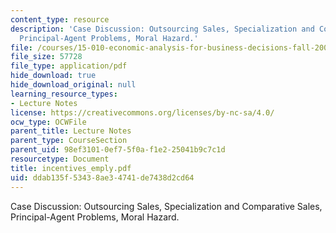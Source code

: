 ```yaml
---
content_type: resource
description: 'Case Discussion: Outsourcing Sales, Specialization and Comparative Sales,
  Principal-Agent Problems, Moral Hazard.'
file: /courses/15-010-economic-analysis-for-business-decisions-fall-2004/ddab135f53438ae34741de7438d2cd64_incentives_emply.pdf
file_size: 57728
file_type: application/pdf
hide_download: true
hide_download_original: null
learning_resource_types:
- Lecture Notes
license: https://creativecommons.org/licenses/by-nc-sa/4.0/
ocw_type: OCWFile
parent_title: Lecture Notes
parent_type: CourseSection
parent_uid: 98ef3101-0ef7-5f0a-f1e2-25041b9c7c1d
resourcetype: Document
title: incentives_emply.pdf
uid: ddab135f-5343-8ae3-4741-de7438d2cd64
---
```

Case Discussion: Outsourcing Sales, Specialization and Comparative Sales, Principal-Agent Problems, Moral Hazard.